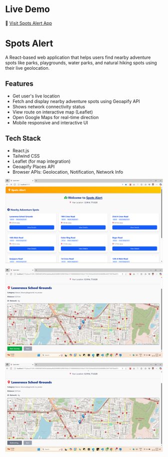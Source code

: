 # Live Demo
🔗 [Visit Spots Alert App](https://spots-alert.netlify.app/)

# Spots Alert

A React-based web application that helps users find nearby adventure spots like parks, playgrounds, water parks, and natural hiking spots using their live geolocation.

##  Features

-  Get user's live location
- Fetch and display nearby adventure spots using Geoapify API
-  Shows network connectivity status
-  View route on interactive map (Leaflet)
-  Open Google Maps for real-time direction
-  Mobile responsive and interactive UI

## Tech Stack

- React.js
- Tailwind CSS
- Leaflet (for map integration)
- Geoapify Places API
- Browser APIs: Geolocation, Notification, Network Info

![Nearby Places](https://github.com/B2Kumar03/project_Image/blob/main/Screenshot%202025-07-09%20135018.png?raw=true)

![Place Details](https://github.com/B2Kumar03/project_Image/blob/main/Screenshot%20(4).png?raw=true)

![Map View](https://github.com/B2Kumar03/project_Image/blob/main/Screenshot%20(5).png?raw=true)




